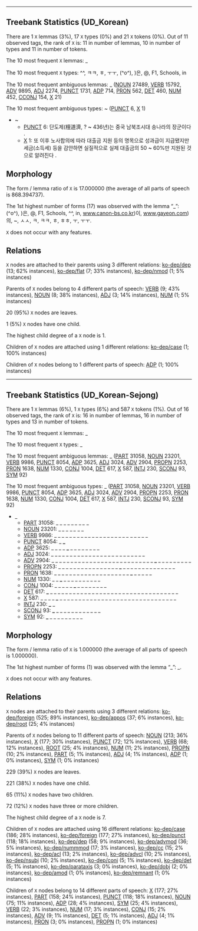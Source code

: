 

--------------------------------------------------------------------------------

## Treebank Statistics (UD_Korean)

There are 1 `X` lemmas (3%), 17 `X` types (0%) and 21 `X` tokens (0%).
Out of 11 observed tags, the rank of `X` is: 11 in number of lemmas, 10 in number of types and 11 in number of tokens.

The 10 most frequent `X` lemmas: _

The 10 most frequent `X` types:  ^^, ㅋㅋ, ㅎ, ㅜㅜ, (^o^), )은, @, F1, Schools, in

The 10 most frequent ambiguous lemmas: _ ([NOUN]() 27489, [VERB]() 15792, [ADV]() 9895, [ADJ]() 2274, [PUNCT]() 1731, [ADP]() 714, [PRON]() 562, [DET]() 460, [NUM]() 452, [CCONJ]() 154, [X]() 21)

The 10 most frequent ambiguous types:  ~ ([PUNCT]() 6, [X]() 1)


* ~
  * [PUNCT]() 6: 단도제(檀道濟, ? <b>~</b> 436년)는 중국 남북조시대 송나라의 장군이다 .
  * [X]() 1: 또 이후 노사합의에 따라 대출금 지원 등의 명목으로 성과급이 지급됐지만 세금(소득세) 등을 감안하면 실질적으로 실제 대출금의 50 <b>~</b> 60%만 지원된 것으로 알려진다 .

## Morphology

The form / lemma ratio of `X` is 17.000000 (the average of all parts of speech is 868.394737).

The 1st highest number of forms (17) was observed with the lemma “_”: (^o^), )은, @, F1, Schools, ^^, in, www.canon-bs.co.kr)이, www.gayeon.com)의, ~, ㅅㅅ, ㅋ, ㅋㅋ, ㅎ, ㅎㅎ, ㅜ, ㅜㅜ.

`X` does not occur with any features.


## Relations

`X` nodes are attached to their parents using 3 different relations: [ko-dep/dep]() (13; 62% instances), [ko-dep/flat]() (7; 33% instances), [ko-dep/nmod]() (1; 5% instances)

Parents of `X` nodes belong to 4 different parts of speech: [VERB]() (9; 43% instances), [NOUN]() (8; 38% instances), [ADJ]() (3; 14% instances), [NUM]() (1; 5% instances)

20 (95%) `X` nodes are leaves.

1 (5%) `X` nodes have one child.

The highest child degree of a `X` node is 1.

Children of `X` nodes are attached using 1 different relations: [ko-dep/case]() (1; 100% instances)

Children of `X` nodes belong to 1 different parts of speech: [ADP]() (1; 100% instances)



--------------------------------------------------------------------------------

## Treebank Statistics (UD_Korean-Sejong)

There are 1 `X` lemmas (6%), 1 `X` types (6%) and 587 `X` tokens (1%).
Out of 16 observed tags, the rank of `X` is: 16 in number of lemmas, 16 in number of types and 13 in number of tokens.

The 10 most frequent `X` lemmas: _

The 10 most frequent `X` types:  _

The 10 most frequent ambiguous lemmas: _ ([PART]() 31058, [NOUN]() 23201, [VERB]() 9986, [PUNCT]() 8054, [ADP]() 3625, [ADJ]() 3024, [ADV]() 2904, [PROPN]() 2253, [PRON]() 1638, [NUM]() 1330, [CONJ]() 1004, [DET]() 617, [X]() 587, [INTJ]() 230, [SCONJ]() 93, [SYM]() 92)

The 10 most frequent ambiguous types:  _ ([PART]() 31058, [NOUN]() 23201, [VERB]() 9986, [PUNCT]() 8054, [ADP]() 3625, [ADJ]() 3024, [ADV]() 2904, [PROPN]() 2253, [PRON]() 1638, [NUM]() 1330, [CONJ]() 1004, [DET]() 617, [X]() 587, [INTJ]() 230, [SCONJ]() 93, [SYM]() 92)


* _
  * [PART]() 31058: _ _ _ _ _ <b>_</b> _ <b>_</b> _ <b>_</b> _ <b>_</b> _
  * [NOUN]() 23201: <b>_</b> <b>_</b> _ <b>_</b> _ _ <b>_</b> _ <b>_</b> _ <b>_</b> _ _
  * [VERB]() 9986: _ _ _ _ _ _ _ _ _ <b>_</b> _ _ _ _ _ _ _ _ _ _ _ <b>_</b> _ _ _ _ _
  * [PUNCT]() 8054: _ <b>_</b>
  * [ADP]() 3625: _ _ _ _ <b>_</b> _ _ _ _ _ _ _ _
  * [ADJ]() 3024: _ _ <b>_</b> _ _ _ _ _ _ _ _ _ _ _ _ _ _ _ <b>_</b> _ _ _ _ _ _ _ _
  * [ADV]() 2904: _ _ _ _ _ _ _ _ _ _ _ _ _ _ _ _ _ _ _ _ _ _ _ _ _ _ _ <b>_</b> _ _ _ _ _ _ _ _ _
  * [PROPN]() 2253: _ _ _ _ _ _ _ _ _ _ _ _ _ _ _ _ <b>_</b> _ _ _ _ _ _ _ _ _ _ _ _ _ _
  * [PRON]() 1638: _ _ _ _ _ _ _ _ _ _ _ _ _ _ _ _ _ _ _ _ <b>_</b> _ _ _ _ _
  * [NUM]() 1330: _ _ <b>_</b> _ _ _ _ _ _ _ _ _ _
  * [CONJ]() 1004: _ _ _ _ _ <b>_</b> _ _ _ _ _ _ _ _
  * [DET]() 617: <b>_</b> _ _ _ _ _ _ _ _ _ _ _ _ _ _ _ _ _ _ _ _ _ _ _ _ _ _ _ _ _ _ _ _ _ _
  * [X]() 587: _ _ _ _ <b>_</b> _ _ _ _ _ _ _ _ _ _ _ _ _ _ _ _ _ _ _ _ _ _ _ _ _ _ _ _ _ _ _
  * [INTJ]() 230: <b>_</b> _
  * [SCONJ]() 93: <b>_</b> _ _ _ _ _ _ _ _ _ _ _ _
  * [SYM]() 92: <b>_</b> _ _ _ _ _ _ _ _ _

## Morphology

The form / lemma ratio of `X` is 1.000000 (the average of all parts of speech is 1.000000).

The 1st highest number of forms (1) was observed with the lemma “_”: _.

`X` does not occur with any features.


## Relations

`X` nodes are attached to their parents using 3 different relations: [ko-dep/foreign]() (525; 89% instances), [ko-dep/appos]() (37; 6% instances), [ko-dep/root]() (25; 4% instances)

Parents of `X` nodes belong to 11 different parts of speech: [NOUN]() (213; 36% instances), [X]() (177; 30% instances), [PUNCT]() (72; 12% instances), [VERB]() (68; 12% instances), [ROOT]() (25; 4% instances), [NUM]() (11; 2% instances), [PROPN]() (10; 2% instances), [PART]() (5; 1% instances), [ADJ]() (4; 1% instances), [ADP]() (1; 0% instances), [SYM]() (1; 0% instances)

229 (39%) `X` nodes are leaves.

221 (38%) `X` nodes have one child.

65 (11%) `X` nodes have two children.

72 (12%) `X` nodes have three or more children.

The highest child degree of a `X` node is 7.

Children of `X` nodes are attached using 16 different relations: [ko-dep/case]() (186; 28% instances), [ko-dep/foreign]() (177; 27% instances), [ko-dep/punct]() (118; 18% instances), [ko-dep/dep]() (58; 9% instances), [ko-dep/advmod]() (36; 5% instances), [ko-dep/nummmod]() (17; 3% instances), [ko-dep/cc]() (15; 2% instances), [ko-dep/acl]() (13; 2% instances), [ko-dep/advcl]() (10; 2% instances), [ko-dep/nsubj]() (10; 2% instances), [ko-dep/conj]() (5; 1% instances), [ko-dep/det]() (5; 1% instances), [ko-dep/parataxis]() (3; 0% instances), [ko-dep/dobj]() (2; 0% instances), [ko-dep/amod]() (1; 0% instances), [ko-dep/remnant]() (1; 0% instances)

Children of `X` nodes belong to 14 different parts of speech: [X]() (177; 27% instances), [PART]() (158; 24% instances), [PUNCT]() (118; 18% instances), [NOUN]() (75; 11% instances), [ADP]() (28; 4% instances), [SYM]() (25; 4% instances), [VERB]() (22; 3% instances), [NUM]() (17; 3% instances), [CONJ]() (15; 2% instances), [ADV]() (9; 1% instances), [DET]() (5; 1% instances), [ADJ]() (4; 1% instances), [PRON]() (3; 0% instances), [PROPN]() (1; 0% instances)

